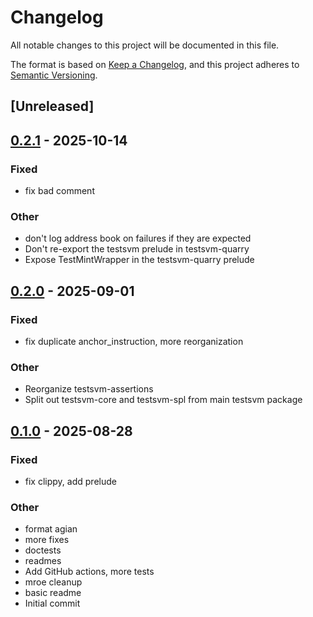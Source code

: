 # Changelog

All notable changes to this project will be documented in this file.

The format is based on [Keep a Changelog](https://keepachangelog.com/en/1.0.0/),
and this project adheres to [Semantic Versioning](https://semver.org/spec/v2.0.0.html).

## [Unreleased]

## [0.2.1](https://github.com/macalinao/testsvm/compare/testsvm-quarry-v0.2.0...testsvm-quarry-v0.2.1) - 2025-10-14

### Fixed

- fix bad comment

### Other

- don't log address book on failures if they are expected
- Don't re-export the testsvm prelude in testsvm-quarry
- Expose TestMintWrapper in the testsvm-quarry prelude

## [0.2.0](https://github.com/macalinao/testsvm/compare/testsvm-quarry-v0.1.0...testsvm-quarry-v0.2.0) - 2025-09-01

### Fixed

- fix duplicate anchor_instruction, more reorganization

### Other

- Reorganize testsvm-assertions
- Split out testsvm-core and testsvm-spl from main testsvm package

## [0.1.0](https://github.com/macalinao/testsvm/releases/tag/testsvm-quarry-v0.1.0) - 2025-08-28

### Fixed

- fix clippy, add prelude

### Other

- format agian
- more fixes
- doctests
- readmes
- Add GitHub actions, more tests
- mroe cleanup
- basic readme
- Initial commit
